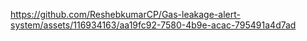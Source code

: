 

https://github.com/ReshebkumarCP/Gas-leakage-alert-system/assets/116934163/aa19fc92-7580-4b9e-acac-795491a4d7ad

